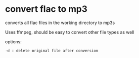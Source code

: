 # convert flac to mp3
converts all flac files in the working directory to mp3s

Uses ffmpeg, should be easy to convert other file types as well

options:

`-d : delete original file after conversion`
